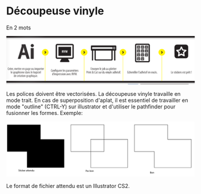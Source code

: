 # Découpeuse vinyle

 En 2 mots

![](../.gitbook/assets/image%20%2821%29.png)

Les polices doivent être vectorisées. La découpeuse vinyle travaille en mode trait. En cas de superposition d'aplat, il est essentiel de travailler en mode "outline" \(CTRL-Y\) sur illustrator et d'utiliser le pathfinder pour fusionner les formes. Exemple: 

![](../.gitbook/assets/image%20%2838%29.png)

Le format de fichier attendu est un Illustrator CS2. 



